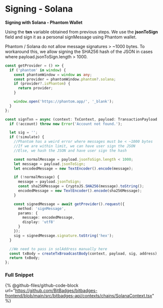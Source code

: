 # Signing - Solana

**Signing with Solana - Phantom Wallet**

Using the **txn** variable obtained from previous steps. We use the **jsonToSign** field and sign it as a personal signMessage using Phantom wallet.&#x20;

Phantom / Solana do not allow message signatures > \~1000 bytes. To workaround this, we allow signing the SHA256 hash of the JSON in cases where payload.jsonToSign.length > 1000.

```typescript
const getProvider = () => {
  if ('phantom' in window) {
    const phantomWindow = window as any;
    const provider = phantomWindow.phantom?.solana;
    if (provider?.isPhantom) {
      return provider;
    }

    window.open('https://phantom.app/', '_blank');
  }
};

const signTxn = async (context: TxContext, payload: TransactionPayload, simulate: boolean) => {
  if (!account) throw new Error('Account not found.');

  let sig = '';
  if (!simulate) {
    //Phantom has a weird error where messages must be < ~1000 bytes
    //If we are within limit, we can have user sign the JSON
    //Else, we hash the JSON and have user sign the hash

    const normalMessage = payload.jsonToSign.length < 1000;
    let message = payload.jsonToSign;
    let encodedMessage = new TextEncoder().encode(message);

    if (!normalMessage) {
      message = payload.jsonToSign;
      const sha256Message = CryptoJS.SHA256(message).toString();
      encodedMessage = new TextEncoder().encode(sha256Message);
    }

    const signedMessage = await getProvider().request({
      method: 'signMessage',
      params: {
        message: encodedMessage,
        display: 'utf8'
      }
    });
    sig = signedMessage.signature.toString('hex');
  }

  //We need to pass in solAddress manually here
  const txBody = createTxBroadcastBody(context, payload, sig, address);
  return txBody;
};

```



### Full Snippet

{% @github-files/github-code-block url="https://github.com/BitBadges/bitbadges-frontend/blob/main/src/bitbadges-api/contexts/chains/SolanaContext.tsx" %}
